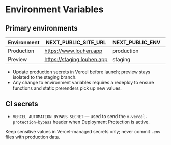 # Environment Variables

## Primary environments

| Environment | NEXT_PUBLIC_SITE_URL | NEXT_PUBLIC_ENV | WEB_ANALYTICS_DATASET | EMAIL_SUPPRESSION |
|-------------|----------------------|-----------------|-----------------------|-------------------|
| Production  | https://www.louhen.app | production       | louhen_web_prod        | _n/a_             |
| Preview     | https://staging.louhen.app | staging         | louhen_web_staging     | on                |

- Update production secrets in Vercel before launch; preview stays isolated to the staging branch.
- Any change to environment variables requires a redeploy to ensure functions and static prerenders pick up new values.

## CI secrets

- `VERCEL_AUTOMATION_BYPASS_SECRET` — used to send the `x-vercel-protection-bypass` header when Deployment Protection is active.

Keep sensitive values in Vercel-managed secrets only; never commit `.env` files with production data.
